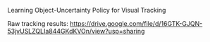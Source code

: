 Learning Object-Uncertainty Policy for Visual Tracking

Raw tracking results:
https://drive.google.com/file/d/16GTK-GJQN-53jvUSLZQLIa844GKdKVOn/view?usp=sharing

